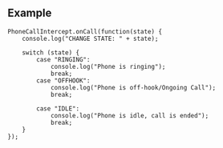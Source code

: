 ## Example

    PhoneCallIntercept.onCall(function(state) {
        console.log("CHANGE STATE: " + state);

        switch (state) {
            case "RINGING":
                console.log("Phone is ringing");
                break;
            case "OFFHOOK":
                console.log("Phone is off-hook/Ongoing Call");
                break;

            case "IDLE":
                console.log("Phone is idle, call is ended");
                break;
        }
    });